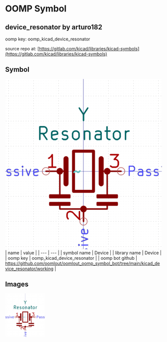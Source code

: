 # OOMP Symbol  
## device_resonator  by arturo182  
  
oomp key: oomp_kicad_device_resonator  
  
source repo at: [https://gitlab.com/kicad/libraries/kicad-symbols](https://gitlab.com/kicad/libraries/kicad-symbols)  
## Symbol  
  
[![working.png](working_600.png)](working.png)  
| name | value | 
| --- | --- | 
| symbol name | Device | 
| library name | Device | 
| oomp key | oomp_kicad_device_resonator | 
| oomp bot github | https://github.com/oomlout/oomlout_oomp_symbol_bot/tree/main/kicad_device_resonator/working | 
## Images  
  
[![working.png](working_140.png)](working.png)  
